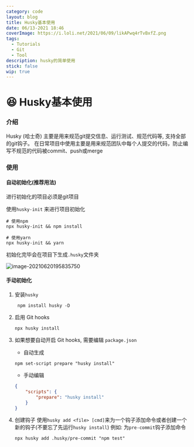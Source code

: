 ```yaml
---
category: code
layout: blog
title: Husky基本使用
date: 06/13-2021 18:46
coverImage: https://i.loli.net/2021/06/09/likAPwq4rTvBxfZ.png
tags:
  - Tutorials
  - Git
  - Tool
description: husky的简单使用
stick: false
wip: true
---
```


# 😆 Husky基本使用

### 介绍

Husky (哈士奇) 主要是用来规范git提交信息、运行测试、规范代码等, 支持全部的git钩子。 在日常项目中使用主要是用来规范团队中每个人提交的代码，防止编写不规范的代码被commit、push或merge

### 使用

#### 自动初始化(推荐用法)

进行初始化的项目必须是git项目

使用`husky-init` 来进行项目初始化

```shell
# 使用npm
npx husky-init && npm install

# 使用yarn
npx husky-init && yarn
```

初始化完毕会在项目下生成`.husky`文件夹

![image-20210620195835750](https://i.loli.net/2021/06/20/o8Kh1ugvbrAHlVq.png)

#### 手动初始化

1.  安装`husky`

    ```shell
     npm install husky -D
    ```
2.  启用 Git hooks

    ```shell
    npx husky install
    ```
3.  如果想要自动开启 Git hooks, 需要编辑 `package.json`

    * 自动生成

    ```shell
    npm set-script prepare "husky install"
    ```

    * 手动编辑

    ```json
    {
    	"scripts": {
    		"prepare": "husky install"
    	}
    }
    ```
4.  创建钩子 使用`husky add <file> [cmd]`来为一个钩子添加命令或者创建一个新的钩子(不要忘了先运行`husky install`) 例如: 为`pre-commit`钩子添加命令

    ```shell
    npx husky add .husky/pre-commit "npm test"
    ```
